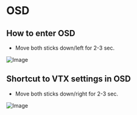 # OSD

## How to enter OSD
 - Move both sticks down/left for 2-3 sec.

![Image](https://github.com/fl1wiki-mrteel/FlightOneWiki/blob/main/IMG/OSD_enter_00.JPG)


## Shortcut to VTX settings in OSD
 - Move both sticks down/right for 2-3 sec.

 ![Image](https://github.com/fl1wiki-mrteel/FlightOneWiki/blob/main/IMG/OSD_VTX_enter.JPG)



 